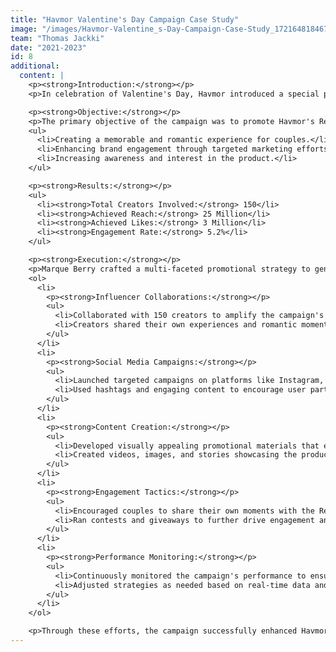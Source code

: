 ```yaml
---
title: "Havmor Valentine's Day Campaign Case Study"
image: "/images/Havmor-Valentine_s-Day-Campaign-Case-Study_1721648184670.png"
team: "Thomas Jackki"
date: "2021-2023"
id: 8
additional:
  content: |
    <p><strong>Introduction:</strong></p>
    <p>In celebration of Valentine's Day, Havmor introduced a special product: the Red Velvet Heartbeat Ice Cream Cake. This limited-edition offering was designed to create a unique and romantic experience for couples, highlighting the theme of love and togetherness. The campaign aimed to capture the essence of the occasion and elevate the brand's presence in the market.</p>

    <p><strong>Objective:</strong></p>
    <p>The primary objective of the campaign was to promote Havmor's Red Velvet Heartbeat Ice Cream Cake by:</p>
    <ul>
      <li>Creating a memorable and romantic experience for couples.</li>
      <li>Enhancing brand engagement through targeted marketing efforts centered around Valentine's Day.</li>
      <li>Increasing awareness and interest in the product.</li>
    </ul>

    <p><strong>Results:</strong></p>
    <ul>
      <li><strong>Total Creators Involved:</strong> 150</li>
      <li><strong>Achieved Reach:</strong> 25 Million</li>
      <li><strong>Achieved Likes:</strong> 3 Million</li>
      <li><strong>Engagement Rate:</strong> 5.2%</li>
    </ul>

    <p><strong>Execution:</strong></p>
    <p>Marque Berry crafted a multi-faceted promotional strategy to generate excitement and buzz around the Red Velvet Heartbeat Ice Cream Cake. The campaign was executed through several key steps:</p>
    <ol>
      <li>
        <p><strong>Influencer Collaborations:</strong></p>
        <ul>
          <li>Collaborated with 150 creators to amplify the campaign's reach and engagement.</li>
          <li>Creators shared their own experiences and romantic moments with the product, creating authentic and relatable content.</li>
        </ul>
      </li>
      <li>
        <p><strong>Social Media Campaigns:</strong></p>
        <ul>
          <li>Launched targeted campaigns on platforms like Instagram, Facebook, and Twitter.</li>
          <li>Used hashtags and engaging content to encourage user participation and sharing.</li>
        </ul>
      </li>
      <li>
        <p><strong>Content Creation:</strong></p>
        <ul>
          <li>Developed visually appealing promotional materials that emphasized the romantic and celebratory essence of the product.</li>
          <li>Created videos, images, and stories showcasing the product's unique features and its appeal as a Valentine's Day treat.</li>
        </ul>
      </li>
      <li>
        <p><strong>Engagement Tactics:</strong></p>
        <ul>
          <li>Encouraged couples to share their own moments with the Red Velvet Heartbeat Ice Cream Cake using a dedicated campaign hashtag.</li>
          <li>Ran contests and giveaways to further drive engagement and interaction with the brand.</li>
        </ul>
      </li>
      <li>
        <p><strong>Performance Monitoring:</strong></p>
        <ul>
          <li>Continuously monitored the campaign's performance to ensure effective communication and maximum reach.</li>
          <li>Adjusted strategies as needed based on real-time data and feedback.</li>
        </ul>
      </li>
    </ol>

    <p>Through these efforts, the campaign successfully enhanced Havmor's brand visibility and engagement, making the Red Velvet Heartbeat Ice Cream Cake a popular choice for couples celebrating Valentine's Day.</p>
---
```

